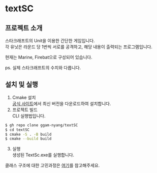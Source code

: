# textSC

## 프로젝트 소개
스타크래프트의 Unit을 이용한 간단한 게임입니다.  
각 유닛은 라운드 당 1번씩 서로를 공격하고, 해당 내용이 출력되는 프로그램입니다.

현재는 Marine, Firebat으로 구성되어 있습니다.

ps. 실제 스타크래프트의 수치와 다릅니다.


## 설치 및 실행
1. Cmake 설치  
[공식 사이트](https://cmake.org/download/)에서 최신 버전을 다운로드하여 설치합니다.
2. 프로젝트 빌드  
CLI 실행법입니다.  
```bash
$ gh repo clone ggam-nyang/textSC
$ cd textSC
$ cmake -S . -B build
$ cmake --build build
```

3. 실행  
생성된 TextSc.exe를 실행합니다.


클래스 구조에 대한 고민과정은 [여기](https://www.notion.so/TextSC-Damage-155fc9337c154b67bbd1e2d1bdf4d4e8?pvs=4)를 참고해주세요.

